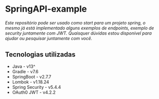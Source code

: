 # SpringAPI-example
###### Este repositório pode ser usado como start para um projeto spring, o mesmo já está implementado alguns exemplos de endpoints, exemplo de security juntamente com JWT. Quaisquer dúvidas estou disponível para ajudar ou pesquisar juntamente com você.

## Tecnologias utilizadas

* Java - v13^
* Gradle - v7.6
* SpringBoot - v2.7.7
* Lombok - v1.18.24
* Spring Security - v5.4.4
* OAuth0 JWT - v4.2.2